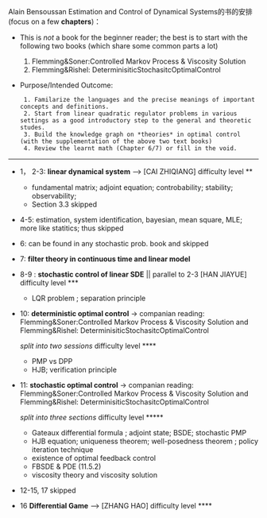 Alain Bensoussan
Estimation and Control of Dynamical Systems的书的安排 (focus on a few **chapters**)：

+  This is *not* a book for the beginner reader; the best is to start with the following two books (which share some common parts a lot)

     1. Flemming&Soner:Controlled Markov Process & Viscosity Solution 
     2. Flemming&Rishel: DeterminisiticStochasitcOptimalControl
        
+  Purpose/Intended Outcome:  
        
        1. Familarize the languages and the precise meanings of important concepts and definitions. 
        2. Start from linear quadratic regulator problems in various settings as a good introductory step to the general and theoretic studes.
        3. Build the knowledge graph on *theories* in optimal control (with the supplementation of the above two text books)
        4. Review the learnt math (Chapter 6/7) or fill in the void.


-------------

+  1， 2-3: **linear dynamical system**  -->  [CAI ZHIQIANG]  difficulty level **
    + fundamental matrix; adjoint equation; controbability; stability; observability; 
    + Section 3.3 skipped
  
  
+ 4-5:   estimation, system identification, bayesian, mean square, MLE; 
          more like statitics; thus skipped

+ 6: can be found in any stochastic prob. book and skipped

+ 7:   **filter theory in continuous time and linear model**


+ 8-9 : **stochastic control of linear SDE** || parallel to  2-3  [HAN JIAYUE]  difficulty level *** 
   +  LQR problem ; separation principle 
   
+ 10:  **deterministic optimal control** -> companian  reading:  Flemming&Soner:Controlled Markov Process & Viscosity Solution and  Flemming&Rishel: DeterminisiticStochasitcOptimalControl

   *split into two sessions*   difficulty level **** 
   
    +  PMP  vs  DPP
    +  HJB; verification principle 
  
+ 11:  **stochastic optimal control** -> companian reading:  Flemming&Soner:Controlled Markov Process & Viscosity Solution and  Flemming&Rishel: DeterminisiticStochasitcOptimalControl

   *split into three sections*  difficulty level ***** 
    +  Gateaux differential formula ; adjoint state; BSDE; stochastic PMP
    +  HJB equation; uniqueness theorem; well-posedness theorem ; policy iteration technique 
    +  existence of optimal feedback control 
    +  FBSDE & PDE (11.5.2)
    +  viscosity theory and viscosity solution
 
 + 12-15, 17 skipped 
 + 16 **Differential Game**  --> [ZHANG HAO]  difficulty level ****
  
  
